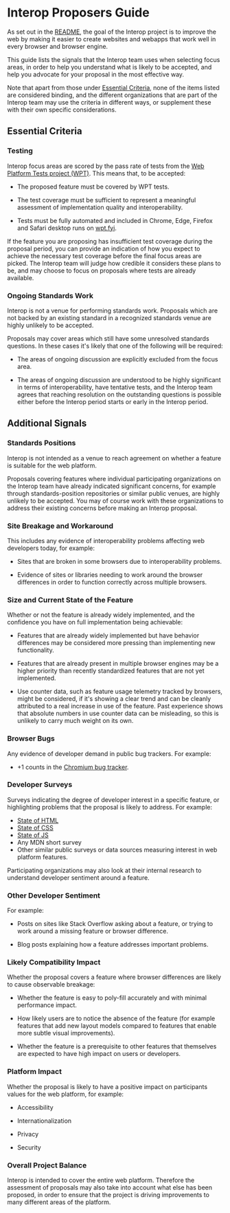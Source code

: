 # Interop Proposers Guide

As set out in the [README](README.md), the goal of the Interop project is to
improve the web by making it easier to create websites and webapps that work
well in every browser and browser engine.

This guide lists the signals that the Interop team uses when selecting focus
areas, in order to help you understand what is likely to be accepted, and help
you advocate for your proposal in the most effective way.

Note that apart from those under [Essential Criteria](#essential-criteria),
none of the items listed are considered binding, and the different organizations
that are part of the Interop team may use the criteria in different ways, or
supplement these with their own specific considerations.

## Essential Criteria

### Testing

Interop focus areas are scored by the pass rate of tests from the
[Web Platform Tests project (WPT)](https://github.com/web-platform-tests/wpt).
This means that, to be accepted:

* The proposed feature must be covered by WPT tests.

* The test coverage must be sufficient to represent a meaningful assessment of
  implementation quality and interoperability.

* Tests must be fully automated and included in Chrome, Edge, Firefox and Safari
  desktop runs on [wpt.fyi](https://wpt.fyi/).

If the feature you are proposing has insufficient test coverage during the
proposal period, you can provide an indication of how you expect to achieve the
necessary test coverage before the final focus areas are picked. The Interop
team will judge how credible it considers these plans to be, and may choose to
focus on proposals where tests are already available.

### Ongoing Standards Work

Interop is not a venue for performing standards work. Proposals which are not
backed by an existing standard in a recognized standards venue are highly
unlikely to be accepted.

Proposals may cover areas which still have some unresolved standards questions.
In these cases it's likely that one of the following will be required:

* The areas of ongoing discussion are explicitly excluded from the focus area.

* The areas of ongoing discussion are understood to be highly significant in
  terms of interoperability, have tentative tests, and the Interop team agrees
  that reaching resolution on the outstanding questions is possible either
  before the Interop period starts or early in the Interop period.

## Additional Signals

### Standards Positions

Interop is not intended as a venue to reach agreement on whether a feature is
suitable for the web platform.

Proposals covering features where individual participating organizations on the
Interop team have already indicated significant concerns, for example through
standards-position repositories or similar public venues, are highly unlikely to
be accepted. You may of course work with these organizations to address their
existing concerns before making an Interop proposal.

### Site Breakage and Workaround

This includes any evidence of interoperability problems affecting web developers
today, for example:

* Sites that are broken in some browsers due to interoperability problems.

* Evidence of sites or libraries needing to work around the browser differences
  in order to function correctly across multiple browsers.

### Size and Current State of the Feature

Whether or not the feature is already widely implemented, and the confidence you
have on full implementation being achievable:

* Features that are already widely implemented but have behavior differences may
  be considered more pressing than implementing new functionality.

* Features that are already present in multiple browser engines may be a higher
  priority than recently standardized features that are not yet implemented.

* Use counter data, such as feature usage telemetry tracked by browsers, might
  be considered, if it's showing a clear trend and can be cleanly attributed to
  a real increase in use of the feature.
  Past experience shows that absolute numbers in use counter data can be
  misleading, so this is unlikely to carry much weight on its own.

### Browser Bugs

Any evidence of developer demand in public bug trackers. For example:

* +1 counts in the [Chromium bug tracker](https://issues.chromium.org/issues).

### Developer Surveys

Surveys indicating the degree of developer interest in a specific feature, or
highlighting problems that the proposal is likely to address. For example:

* [State of HTML](https://stateofhtml.com/)
* [State of CSS](https://stateofcss.com/)
* [State of JS](https://stateofjs.com/)
* Any MDN short survey
* Other similar public surveys or data sources measuring interest in web
  platform features.

Participating organizations may also look at their internal research to
understand developer sentiment around a feature.

### Other Developer Sentiment

For example:

* Posts on sites like Stack Overflow asking about a feature, or trying to work
  around a missing feature or browser difference.

* Blog posts explaining how a feature addresses important problems.

### Likely Compatibility Impact

Whether the proposal covers a feature where browser differences are likely to
cause observable breakage:

* Whether the feature is easy to poly-fill accurately and with minimal
  performance impact.

* How likely users are to notice the absence of the feature (for example
  features that add new layout models compared to features that enable more
  subtle visual improvements).

* Whether the feature is a prerequisite to other features that themselves are
  expected to have high impact on users or developers.

### Platform Impact

Whether the proposal is likely to have a positive impact on participants values
for the web platform, for example:

* Accessibility

* Internationalization

* Privacy

* Security

### Overall Project Balance

Interop is intended to cover the entire web platform. Therefore the assessment
of proposals may also take into account what else has been proposed, in order to
ensure that the project is driving improvements to many different areas of the
platform.

